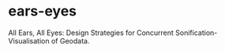 # ears-eyes
All Ears, All Eyes: Design Strategies for Concurrent Sonification-Visualisation of Geodata.
